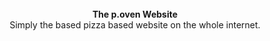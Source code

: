 
<br />

<div align="center"><strong>The p.oven Website</strong></div>
<div align="center">Simply the based pizza based website on the whole internet.</div>

<br />

